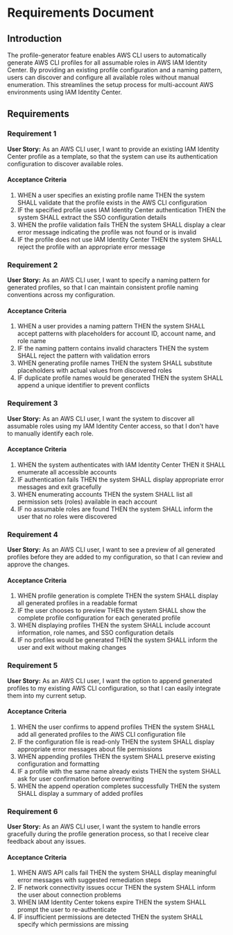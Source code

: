 # Requirements Document

## Introduction

The profile-generator feature enables AWS CLI users to automatically generate AWS CLI profiles for all assumable roles in AWS IAM Identity Center. By providing an existing profile configuration and a naming pattern, users can discover and configure all available roles without manual enumeration. This streamlines the setup process for multi-account AWS environments using IAM Identity Center.

## Requirements

### Requirement 1
**User Story:** As an AWS CLI user, I want to provide an existing IAM Identity Center profile as a template, so that the system can use its authentication configuration to discover available roles.

#### Acceptance Criteria
1. WHEN a user specifies an existing profile name THEN the system SHALL validate that the profile exists in the AWS CLI configuration
2. IF the specified profile uses IAM Identity Center authentication THEN the system SHALL extract the SSO configuration details
3. WHEN the profile validation fails THEN the system SHALL display a clear error message indicating the profile was not found or is invalid
4. IF the profile does not use IAM Identity Center THEN the system SHALL reject the profile with an appropriate error message

### Requirement 2
**User Story:** As an AWS CLI user, I want to specify a naming pattern for generated profiles, so that I can maintain consistent profile naming conventions across my configuration.

#### Acceptance Criteria
1. WHEN a user provides a naming pattern THEN the system SHALL accept patterns with placeholders for account ID, account name, and role name
2. IF the naming pattern contains invalid characters THEN the system SHALL reject the pattern with validation errors
3. WHEN generating profile names THEN the system SHALL substitute placeholders with actual values from discovered roles
4. IF duplicate profile names would be generated THEN the system SHALL append a unique identifier to prevent conflicts

### Requirement 3
**User Story:** As an AWS CLI user, I want the system to discover all assumable roles using my IAM Identity Center access, so that I don't have to manually identify each role.

#### Acceptance Criteria
1. WHEN the system authenticates with IAM Identity Center THEN it SHALL enumerate all accessible accounts
2. IF authentication fails THEN the system SHALL display appropriate error messages and exit gracefully
3. WHEN enumerating accounts THEN the system SHALL list all permission sets (roles) available in each account
4. IF no assumable roles are found THEN the system SHALL inform the user that no roles were discovered

### Requirement 4
**User Story:** As an AWS CLI user, I want to see a preview of all generated profiles before they are added to my configuration, so that I can review and approve the changes.

#### Acceptance Criteria
1. WHEN profile generation is complete THEN the system SHALL display all generated profiles in a readable format
2. IF the user chooses to preview THEN the system SHALL show the complete profile configuration for each generated profile
3. WHEN displaying profiles THEN the system SHALL include account information, role names, and SSO configuration details
4. IF no profiles would be generated THEN the system SHALL inform the user and exit without making changes

### Requirement 5
**User Story:** As an AWS CLI user, I want the option to append generated profiles to my existing AWS CLI configuration, so that I can easily integrate them into my current setup.

#### Acceptance Criteria
1. WHEN the user confirms to append profiles THEN the system SHALL add all generated profiles to the AWS CLI configuration file
2. IF the configuration file is read-only THEN the system SHALL display appropriate error messages about file permissions
3. WHEN appending profiles THEN the system SHALL preserve existing configuration and formatting
4. IF a profile with the same name already exists THEN the system SHALL ask for user confirmation before overwriting
5. WHEN the append operation completes successfully THEN the system SHALL display a summary of added profiles

### Requirement 6
**User Story:** As an AWS CLI user, I want the system to handle errors gracefully during the profile generation process, so that I receive clear feedback about any issues.

#### Acceptance Criteria
1. WHEN AWS API calls fail THEN the system SHALL display meaningful error messages with suggested remediation steps
2. IF network connectivity issues occur THEN the system SHALL inform the user about connection problems
3. WHEN IAM Identity Center tokens expire THEN the system SHALL prompt the user to re-authenticate
4. IF insufficient permissions are detected THEN the system SHALL specify which permissions are missing